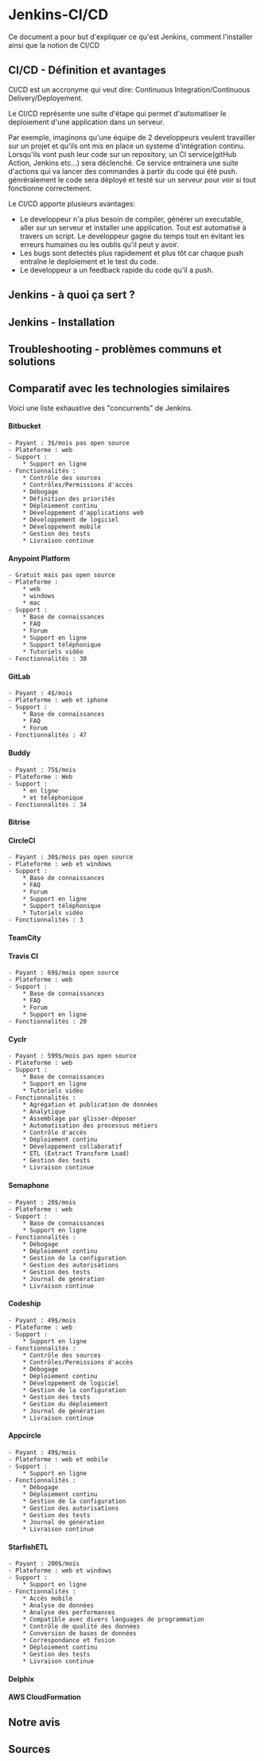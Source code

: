 # Jenkins-CI/CD

Ce document a pour but d'expliquer ce qu'est Jenkins, comment l'installer ainsi que la notion de CI/CD

## CI/CD - Définition et avantages

CI/CD est un accronyme qui veut dire: Continuous Integration/Continuous Delivery/Deployement.

Le CI/CD représente une suite d'étape qui permet d'automatiser le deploiement d'une application dans un serveur.

Par exemple, imaginons qu'une équipe de 2 developpeurs veulent travailler sur un projet et qu'ils ont mis en place un systeme d'intégration continu. 
Lorsqu'ils vont push leur code sur un repository, un CI service(gitHub Action, Jenkins etc...) sera déclenché. Ce service entrainera une suite d'actions
qui va lancer des commandes à partir du code qui été push. génréralement le code sera déployé et testé sur un serveur pour voir si tout fonctionne correctement.

Le CI/CD apporte plusieurs avantages:
* Le developpeur n'a plus besoin de compiler, générer un executable, aller sur un serveur et installer une application. 
Tout est automatisé à travers un script. Le developpeur gagne du temps tout en évitant les erreurs humaines ou les oublis qu'il peut y avoir.
* Les bugs sont detectés plus rapidement et plus tôt car chaque push entraîne le deploiement et le test du code.
* Le developpeur a un feedback rapide du code qu'il a push.
	


## Jenkins - à quoi ça sert ?

## Jenkins - Installation

## Troubleshooting - problèmes communs et solutions

## Comparatif avec les technologies similaires
Voici une liste exhaustive des "concurrents" de Jenkins.

#### Bitbucket
	- Payant : 3$/mois pas open source
	- Plateforme : web
	- Support : 
		* Support en ligne
	- Fonctionnalités : 
		* Contrôle des sources
 		* Contrôles/Permissions d'accès
 		* Débogage
 		* Définition des priorités
 		* Déploiement continu
 		* Développement d'applications web
 		* Développement de logiciel
 		* Développement mobile
 		* Gestion des tests
 		* Livraison continue

#### Anypoint Platform
	- Gratuit mais pas open source
	- Plateforme : 
		* web 
		* windows
		* mac
	- Support : 
		* Base de connaissances
		* FAQ
		* Forum
		* Support en ligne
		* Support téléphonique
		* Tutoriels vidéo
	- Fonctionnalités : 30

#### GitLab
	- Payant : 4$/mois
	- Plateforme : web et iphone
	- Support : 
		* Base de connaissances
		* FAQ
		* Forum
	- Fonctionnalités : 47

#### Buddy
	- Payant : 75$/mois
	- Plateforme : Web
	- Support : 
		* en ligne 
		* et téléphonique
	- Fonctionnalités : 34

#### Bitrise
#### CircleCI
	- Payant : 30$/mois pas open source
	- Plateforme : web et windows
	- Support : 
		* Base de connaissances
		* FAQ
		* Forum
		* Support en ligne
		* Support téléphonique
		* Tutoriels vidéo
	- Fonctionnalités : 3

#### TeamCity
#### Travis CI
	- Payant : 69$/mois open source
	- Plateforme : web
	- Support : 
		* Base de connaissances
		* FAQ
		* Forum
		* Support en ligne
	- Fonctionnalités : 20

#### Cyclr
	- Payant : 599$/mois pas open source
	- Plateforme : web
	- Support : 
		* Base de connaissances
		* Support en ligne
		* Tutoriels vidéo 
	- Fonctionnalités : 
		* Agrégation et publication de données
 		* Analytique
 		* Assemblage par glisser-déposer
 		* Automatisation des processus métiers
 		* Contrôle d'accès
 		* Déploiement continu
 		* Développement collaboratif
 		* ETL (Extract Transform Load)
 		* Gestion des tests
 		* Livraison continue

#### Semaphone
	- Payant : 20$/mois
	- Plateforme : web
	- Support : 
		* Base de connaissances
		* Support en ligne
	- Fonctionnalités : 
		* Débogage
 		* Déploiement continu
 		* Gestion de la configuration
 		* Gestion des autorisations
 		* Gestion des tests
 		* Journal de génération
 		* Livraison continue

#### Codeship
	- Payant : 49$/mois
	- Plateforme : web
	- Support : 
		* Support en ligne
	- Fonctionnalités : 
		* Contrôle des sources
 		* Contrôles/Permissions d'accès
 		* Débogage
 		* Déploiement continu
 		* Développement de logiciel
 		* Gestion de la configuration
 		* Gestion des tests
 		* Gestion du déploiement
 		* Journal de génération
 		* Livraison continue

#### Appcircle
	- Payant : 49$/mois
	- Plateforme : web et mobile
	- Support : 
		* Support en ligne
	- Fonctionnalités : 
 		* Débogage
 		* Déploiement continu
 		* Gestion de la configuration
 		* Gestion des autorisations
 		* Gestion des tests
 		* Journal de génération
 		* Livraison continue

#### StarfishETL
	- Payant : 200$/mois
	- Plateforme : web et windows
	- Support : 
		* Support en ligne
	- Fonctionnalités : 
 		* Accès mobile
 		* Analyse de données
 		* Analyse des performances
 		* Compatible avec divers languages de programmation
 		* Contrôle de qualité des données
 		* Conversion de bases de données
 		* Correspondance et fusion
 		* Déploiement continu
 		* Gestion des tests
 		* Livraison continue
 		
#### Delphix
#### AWS CloudFormation

## Notre avis

## Sources
